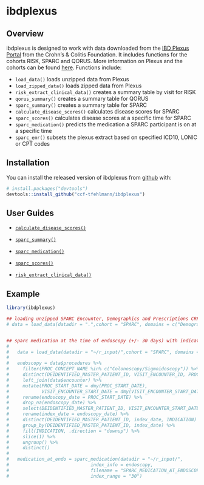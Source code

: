 
<!-- README.md is generated from README.Rmd. Please edit that file -->

# ibdplexus

<!-- badges: start -->

<!-- badges: end -->

## Overview

ibdplexus is designed to work with data downloaded from the [IBD Plexus
Portal](https://ibdplexus.org) from the Crohn’s & Colitis Foundation. It
includes functions for the cohorts RISK, SPARC and QORUS. More
information on Plexus and the cohorts can be found
[here](https://www.crohnscolitisfoundation.org/research/current-research-initiatives/ibd-plexus).
Functions include:

  - `load_data()` loads unzipped data from Plexus
  - `load_zipped_data()` loads zipped data from Plexus
  - `risk_extract_clinical_data()` creates a summary table by visit for
    RISK
  - `qorus_summary()` creates a summary table for QORUS
  - `sparc_summary()` creates a summary table for SPARC
  - `calculate_disease_scores()` calculates disease scores for SPARC
  - `sparc_scores()` calculates disease scores at a specific time for
    SPARC
  - `sparc_medication()` predicts the medication a SPARC participant is
    on at a specific time
  - `sparc_emr()` subsets the plexus extract based on specified ICD10,
    LONIC or CPT codes

## Installation

You can install the released version of ibdplexus from
[github](https://github.com/ccf-tfehlmann/ibdplexus) with:

``` r
# install.packages("devtools")
devtools::install_github("ccf-tfehlmann/ibdplexus")
```

## User Guides

  - <a href="https://github.com/ccf-tfehlmann/ibdplexus/blob/master/Calculating%20Disease%20Activity%20Scores%20for%20SPARC.pdf">`calculate_disease_scores()`</a>

  - <a href="https://github.com/ccf-tfehlmann/ibdplexus/blob/master/SPARC_Summary_userguide_updated_102221.pdf">`sparc_summary()`</a>

  - <a href="https://github.com/ccf-tfehlmann/ibdplexus/blob/master/sparc_medication_at_index_userguide_updated102121.pdf">`sparc_medication()`</a>

  - <a href="https://github.com/ccf-tfehlmann/ibdplexus/blob/master/sparc_scores_at_index_userguide.pdf">`sparc_scores()`</a>

  - <a href="https://github.com/ccf-tfehlmann/ibdplexus/blob/master/RISK%20Extract%20Clinical%20Data%20User%20Guide%20v1.1.pdf">`risk_extract_clinical_data()`</a>

## Example

``` r
library(ibdplexus)

## loading unzipped SPARC Encounter, Demographics and Prescriptions CRF data only ----
# data = load_data(datadir = ".",cohort = "SPARC", domains = c("Demographics", "Prescriptions", "Encounter"), data_type = "CRF")


## sparc medication at the time of endoscopy (+/- 30 days) with indication ----
# 
#   data = load_data(datadir = "~/r_input/",cohort = "SPARC", domains = c("Procedures", "Encounter"), data_type = "BOTH")
# 
#   endoscopy = data$procedures %>% 
#     filter(PROC_CONCEPT_NAME %in% c("Colonoscopy/Sigmoidoscopy")) %>%
#     distinct(DEIDENTIFIED_MASTER_PATIENT_ID, VISIT_ENCOUNTER_ID, PROC_START_DATE, LOCATION, INDICATION) %>%
#     left_join(data$encounter) %>%
#     mutate(PROC_START_DATE = dmy(PROC_START_DATE), 
#            VISIT_ENCOUNTER_START_DATE = dmy(VISIT_ENCOUNTER_START_DATE)) %>%
#     rename(endoscopy_date = PROC_START_DATE) %>%
#     drop_na(endoscopy_date) %>%
#     select(DEIDENTIFIED_MASTER_PATIENT_ID, VISIT_ENCOUNTER_START_DATE, endoscopy_date, LOCATION, INDICATION) %>%
#     rename(index_date = endoscopy_date) %>%
#     distinct(DEIDENTIFIED_MASTER_PATIENT_ID, index_date, INDICATION) %>%
#     group_by(DEIDENTIFIED_MASTER_PATIENT_ID, index_date) %>%
#     fill(INDICATION, .direction = "downup") %>%
#     slice(1) %>%
#     ungroup() %>%
#     distinct()
#   
#   medication_at_endo = sparc_medication(datadir = "~/r_input/",
#                              index_info = endoscopy,
#                              filename = "SPARC_MEDICATION_AT_ENDOSCOPY.xlsx",
#                              index_range = "30")
```
